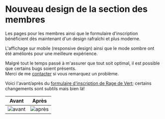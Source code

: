# Nouveau design de la section des membres

Les pages pour les membres ainsi que le formulaire d'inscription bénéficient dès maintenant d'un design rafraîchi et plus moderne.

L'affichage sur mobile (responsive design) ainsi que le mode sombre ont été améliorés pour une meilleure expérience.

Malgré tout le temps passé à m'assurer que tout soit optimal, il est possible que certains bugs soient présents.<br>
Merci de me [contacter](mailto:info@acp-admin.ch) si vous remarquez un problème.

Voici l'avant/après du [formulaire d'inscription de Rage de Vert](https://membres.ragedevert.ch/new); certains changements sont subtils mais bien là!

|                               Avant                               |                              Après                               |
| :---------------------------------------------------------------: | :--------------------------------------------------------------: |
| ![avant](/updates/20211019_new_members_section_design/before.png) | ![après](/updates/20211019_new_members_section_design/after.png) |
